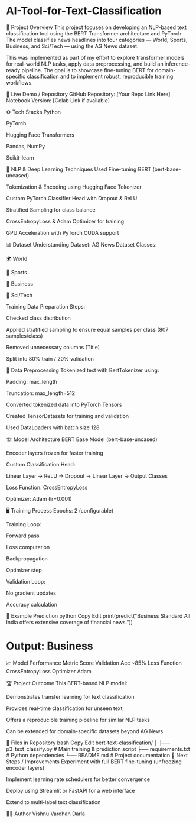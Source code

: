 # AI-Tool-for-Text-Classification
📌 Project Overview
This project focuses on developing an NLP-based text classification tool using the BERT Transformer architecture and PyTorch. The model classifies news headlines into four categories — World, Sports, Business, and Sci/Tech — using the AG News dataset.

This was implemented as part of my effort to explore transformer models for real-world NLP tasks, apply data preprocessing, and build an inference-ready pipeline. The goal is to showcase fine-tuning BERT for domain-specific classification and to implement robust, reproducible training workflows.

🔗 Live Demo / Repository
GitHub Repository: [Your Repo Link Here]
Notebook Version: [Colab Link if available]

⚙️ Tech Stacks
Python

PyTorch

Hugging Face Transformers

Pandas, NumPy

Scikit-learn

🧰 NLP & Deep Learning Techniques Used
Fine-tuning BERT (bert-base-uncased)

Tokenization & Encoding using Hugging Face Tokenizer

Custom PyTorch Classifier Head with Dropout & ReLU

Stratified Sampling for class balance

CrossEntropyLoss & Adam Optimizer for training

GPU Acceleration with PyTorch CUDA support

📊 Dataset Understanding
Dataset: AG News Dataset
Classes:

🌍 World

🏅 Sports

💼 Business

🔬 Sci/Tech

Training Data Preparation Steps:

Checked class distribution

Applied stratified sampling to ensure equal samples per class (807 samples/class)

Removed unnecessary columns (Title)

Split into 80% train / 20% validation

🧠 Data Preprocessing
Tokenized text with BertTokenizer using:

Padding: max_length

Truncation: max_length=512

Converted tokenized data into PyTorch Tensors

Created TensorDatasets for training and validation

Used DataLoaders with batch size 128

🏗 Model Architecture
BERT Base Model (bert-base-uncased)

Encoder layers frozen for faster training

Custom Classification Head:

Linear Layer → ReLU → Dropout → Linear Layer → Output Classes

Loss Function: CrossEntropyLoss

Optimizer: Adam (lr=0.001)

🖥 Training Process
Epochs: 2 (configurable)

Training Loop:

Forward pass

Loss computation

Backpropagation

Optimizer step

Validation Loop:

No gradient updates

Accuracy calculation

📌 Example Prediction
python
Copy
Edit
print(predict("Business Standard All India offers extensive coverage of financial news."))
# Output: Business
📈 Model Performance
Metric	Score
Validation Acc	~85%
Loss Function	CrossEntropyLoss
Optimizer	Adam

🏆 Project Outcome
This BERT-based NLP model:

Demonstrates transfer learning for text classification

Provides real-time classification for unseen text

Offers a reproducible training pipeline for similar NLP tasks

Can be extended for domain-specific datasets beyond AG News

📜 Files in Repository
bash
Copy
Edit
bert-text-classification/
│
├── p3_text_classify.py     # Main training & prediction script
├── requirements.txt        # Python dependencies
└── README.md               # Project documentation
📌 Next Steps / Improvements
Experiment with full BERT fine-tuning (unfreezing encoder layers)

Implement learning rate schedulers for better convergence

Deploy using Streamlit or FastAPI for a web interface

Extend to multi-label text classification

🧑‍💻 Author
Vishnu Vardhan Darla
